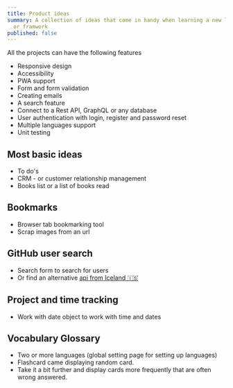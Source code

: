```yaml
---
title: Product ideas
summary: A collection of ideas that come in handy when learning a new language
  or framwork
published: false
---
```


All the projects can have the following features

- Responsive design
- Accessibility
- PWA support
- Form and form validation
- Creating emails
- A search feature
- Connect to a Rest API, GraphQL or any database
- User authentication with login, register and password reset
- Multiple languages support
- Unit testing

## Most basic ideas

- To do's
- CRM - or customer relationship management
- Books list or a list of books read

## Bookmarks

- Browser tab bookmarking tool
- Scrap images from an url

## GitHub user search

- Search form to search for users
- Or find an alternative [api from Iceland 🇮🇸](http://docs.apis.is)

## Project and time tracking

- Work with date object to work with time and dates

## Vocabulary Glossary

- Two or more languages (global setting page for setting up languages)
- Flashcard came displaying random card.
- Take it a bit further and display cards more frequently that are often wrong answered.
